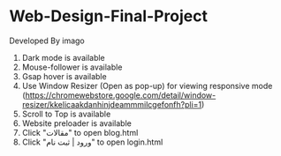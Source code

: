 # Web-Design-Final-Project

Developed By imago

1. Dark mode is available
2. Mouse-follower is available
3. Gsap hover is available
4. Use Window Resizer (Open as pop-up) for viewing responsive mode (https://chromewebstore.google.com/detail/window-resizer/kkelicaakdanhinjdeammmilcgefonfh?pli=1)
5. Scroll to Top is available
6. Website preloader is available
7. Click "مقالات" to open blog.html
8. Click "ورود | ثبت نام" to open login.html
